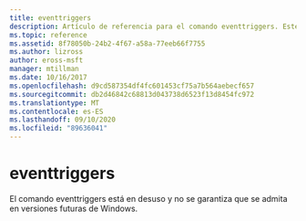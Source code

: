 ```yaml
---
title: eventtriggers
description: Artículo de referencia para el comando eventtriggers. Este comando está en desuso y no se garantiza que se admita en versiones futuras de Windows.
ms.topic: reference
ms.assetid: 8f78050b-24b2-4f67-a58a-77eeb66f7755
ms.author: lizross
author: eross-msft
manager: mtillman
ms.date: 10/16/2017
ms.openlocfilehash: d9cd587354df4fc601453cf75a7b564aebecf657
ms.sourcegitcommit: db2d46842c68813d043738d6523f13d8454fc972
ms.translationtype: MT
ms.contentlocale: es-ES
ms.lasthandoff: 09/10/2020
ms.locfileid: "89636041"
---
```

# <a name="eventtriggers"></a>eventtriggers

El comando eventtriggers está en desuso y no se garantiza que se admita en versiones futuras de Windows.